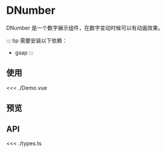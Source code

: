 <script setup lang="ts">
import Demo from './Demo.vue'
</script>

# DNumber

DNumber 是一个数字展示组件，在数字变动时候可以有动画效果。

::: tip
需要安装以下依赖：

+ gsap
:::

## 使用

<<< ./Demo.vue

## 预览

<Demo />

## API

<<< ./types.ts
